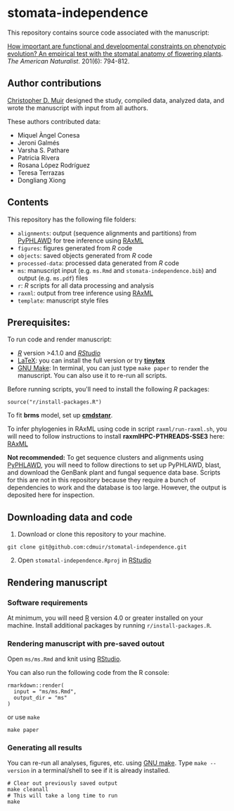 # stomata-independence

This repository contains source code associated with the manuscript:

[How important are functional and developmental constraints on phenotypic evolution? An empirical test with the stomatal anatomy of flowering plants](https://doi.org/10.1086/723780). *The American Naturalist*. 201(6): 794-812.

## Author contributions

[Christopher D. Muir](https://cdmuir.netlify.app) designed the study, compiled data, analyzed data, and wrote the manuscript with input from all authors. 

These authors contributed data:

* Miquel Àngel Conesa
* Jeroni Galmés
* Varsha S. Pathare
* Patricia Rivera
* Rosana López Rodríguez
* Teresa Terrazas
* Dongliang Xiong

## Contents

This repository has the following file folders:

- `alignments`: output (sequence alignments and partitions) from [PyPHLAWD](https://github.com/FePhyFoFum/PyPHLAWD) for tree inference using [RAxML](https://cme.h-its.org/exelixis/web/software/raxml/)
- `figures`: figures generated from *R* code
- `objects`: saved objects generated from *R* code
- `processed-data`: processed data generated from *R* code
- `ms`: manuscript input (e.g. `ms.Rmd` and `stomata-independence.bib`) and output (e.g. `ms.pdf`) files
- `r`: *R* scripts for all data processing and analysis
- `raxml`: output from tree inference using [RAxML](https://cme.h-its.org/exelixis/web/software/raxml/)
- `template`: manuscript style files

## Prerequisites:

To run code and render manuscript:

- [*R*](https://cran.r-project.org/) version >4.1.0 and [*RStudio*](https://www.rstudio.com/)
- [LaTeX](https://www.latex-project.org/): you can install the full version or try [**tinytex**](https://yihui.org/tinytex/)
- [GNU Make](https://www.gnu.org/software/make/): In terminal, you can just type `make paper` to render the manuscript. You can also use it to re-run all scripts.

Before running scripts, you'll need to install the following *R* packages:

```
source("r/install-packages.R")
```

To fit **brms** model, set up [**cmdstanr**](https://mc-stan.org/cmdstanr/).

To infer phylogenies in RAxML using code in script `raxml/run-raxml.sh`, you will need to follow instructions to install **raxmlHPC-PTHREADS-SSE3** here: [RAxML](https://cme.h-its.org/exelixis/web/software/raxml/)

**Not recommended:** To get sequence clusters and alignments using [PyPHLAWD](https://github.com/FePhyFoFum/PyPHLAWD), you will need to follow directions to set up PyPHLAWD, blast, and download the GenBank plant and fungal sequence data base. Scripts for this are not in this repository because they require a bunch of dependencies to work and the database is too large. However, the output is deposited here for inspection.

## Downloading data and code 

1. Download or clone this repository to your machine.

```
git clone git@github.com:cdmuir/stomatal-independence.git
```

2. Open `stomatal-independence.Rproj` in [RStudio](https://www.rstudio.com/)

## Rendering manuscript

### Software requirements

At minimum, you will need [R](https://cran.r-project.org/) version 4.0 or greater installed on your machine. Install additional packages by running `r/install-packages.R`.

### Rendering manuscript with pre-saved outout

Open `ms/ms.Rmd` and knit using [RStudio](https://www.rstudio.com/).

You can also run the following code from the R console:

```{r}
rmarkdown::render(
  input = "ms/ms.Rmd",
  output_dir = "ms"
)
```

or use `make`

```
make paper
```

### Generating all results

You can re-run all analyses, figures, etc. using [GNU make](https://www.gnu.org/software/make/). Type `make --version` in a terminal/shell to see if it is already installed.

```
# Clear out previously saved output
make cleanall
# This will take a long time to run
make
```
